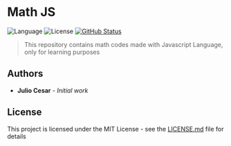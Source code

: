 # Math JS

![Language](https://badgen.net/badge/language/javascript/blue)
![License](https://badgen.net/badge/license/MIT/blue)
[![GitHub Status](https://badgen.net/github/status/julio-cesar-development/math-js)](https://github.com/julio-cesar-development/math-js)

> This repository contains math codes made with Javascript Language, only for learning purposes

## Authors

* **Julio Cesar** - *Initial work*

## License

This project is licensed under the MIT License - see the [LICENSE.md](LICENSE.md) file for details

